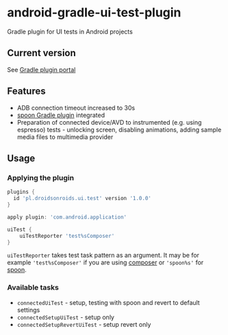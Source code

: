 # android-gradle-ui-test-plugin
Gradle plugin for UI tests in Android projects

## Current version
See [Gradle plugin portal](https://plugins.gradle.org/plugin/pl.droidsonroids.ui.test)

## Features
- ADB connection timeout increased to 30s
- [spoon Gradle plugin](https://github.com/stanfy/spoon-gradle-plugin) integrated
- Preparation of connected device/AVD to instrumented (e.g. using espresso) tests - unlocking screen, disabling animations,
 adding sample media files to multimedia provider

## Usage
### Applying the plugin
```groovy
plugins {
  id 'pl.droidsonroids.ui.test' version '1.0.0'
}

apply plugin: 'com.android.application'

uiTest {
    uiTestReporter 'test%sComposer'
}
```

`uiTestReporter` takes test task pattern as an argument. It may be for example `'test%sComposer'`
if you are using [composer](https://github.com/trevjonez/composer-gradle-plugin) 
or `'spoon%s'` for [spoon](https://github.com/stanfy/spoon-gradle-plugin).

### Available tasks
- `connectedUiTest` - setup, testing with spoon and revert to default settings 
- `connectedSetupUiTest` - setup only 
- `connectedSetupRevertUiTest` - setup revert only 